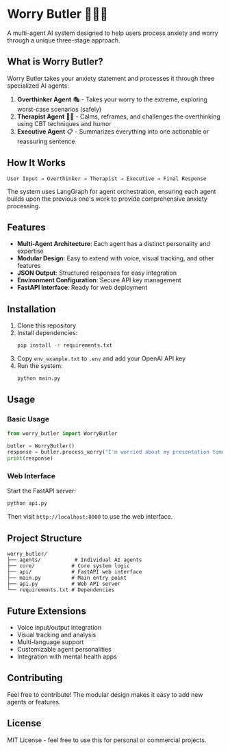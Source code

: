 # Worry Butler 🤖🧠💭

A multi-agent AI system designed to help users process anxiety and worry through a unique three-stage approach.

## What is Worry Butler?

Worry Butler takes your anxiety statement and processes it through three specialized AI agents:

1. **Overthinker Agent** 🎭 - Takes your worry to the extreme, exploring worst-case scenarios (safely)
2. **Therapist Agent** 🧘‍♀️ - Calms, reframes, and challenges the overthinking using CBT techniques and humor
3. **Executive Agent** 📋 - Summarizes everything into one actionable or reassuring sentence

## How It Works

```
User Input → Overthinker → Therapist → Executive → Final Response
```

The system uses LangGraph for agent orchestration, ensuring each agent builds upon the previous one's work to provide comprehensive anxiety processing.

## Features

- **Multi-Agent Architecture**: Each agent has a distinct personality and expertise
- **Modular Design**: Easy to extend with voice, visual tracking, and other features
- **JSON Output**: Structured responses for easy integration
- **Environment Configuration**: Secure API key management
- **FastAPI Interface**: Ready for web deployment

## Installation

1. Clone this repository
2. Install dependencies:
   ```bash
   pip install -r requirements.txt
   ```
3. Copy `env_example.txt` to `.env` and add your OpenAI API key
4. Run the system:
   ```bash
   python main.py
   ```

## Usage

### Basic Usage
```python
from worry_butler import WorryButler

butler = WorryButler()
response = butler.process_worry("I'm worried about my presentation tomorrow")
print(response)
```

### Web Interface
Start the FastAPI server:
```bash
python api.py
```

Then visit `http://localhost:8000` to use the web interface.

## Project Structure

```
worry_butler/
├── agents/           # Individual AI agents
├── core/            # Core system logic
├── api/             # FastAPI web interface
├── main.py          # Main entry point
├── api.py           # Web API server
└── requirements.txt # Dependencies
```

## Future Extensions

- Voice input/output integration
- Visual tracking and analysis
- Multi-language support
- Customizable agent personalities
- Integration with mental health apps

## Contributing

Feel free to contribute! The modular design makes it easy to add new agents or features.

## License

MIT License - feel free to use this for personal or commercial projects.
